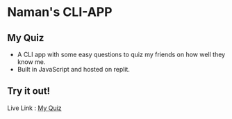 # Naman's CLI-APP

## My Quiz
- A CLI app with some easy questions to quiz my friends on how well they know me.
- Built in JavaScript and hosted on replit.
## Try it out!
Live Link : [My Quiz](https://replit.com/@NamanxJain/DoYouKnowme?embed=1&output=1)
